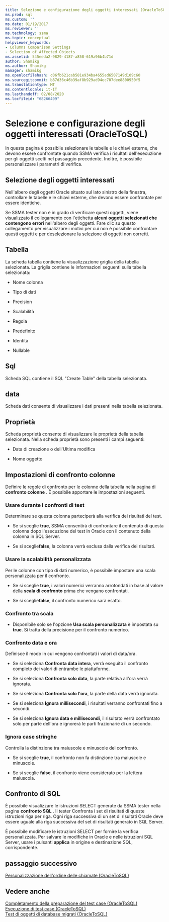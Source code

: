 ```yaml
---
title: Selezione e configurazione degli oggetti interessati (OracleToSQL) | Microsoft Docs
ms.prod: sql
ms.custom: ''
ms.date: 01/19/2017
ms.reviewer: ''
ms.technology: ssma
ms.topic: conceptual
helpviewer_keywords:
- Columns Comparison Settings
- Selection of Affected Objects
ms.assetid: 545eeda2-9829-4187-a858-619a96b4b71d
author: Shamikg
ms.author: Shamikg
manager: shamikg
ms.openlocfilehash: c06fb621cab581e934ba4655ed6507149d109c60
ms.sourcegitcommit: b87d36c46b39af8b929ad94ec707dee8800950f5
ms.translationtype: MT
ms.contentlocale: it-IT
ms.lasthandoff: 02/08/2020
ms.locfileid: "68266499"
---
```

# <a name="selecting-and-configuring-affected-objects-oracletosql"></a>Selezione e configurazione degli oggetti interessati (OracleToSQL)
In questa pagina è possibile selezionare le tabelle e le chiavi esterne, che devono essere confrontate quando SSMA verifica i risultati dell'esecuzione per gli oggetti scelti nel passaggio precedente. Inoltre, è possibile personalizzare i parametri di verifica.  
  
## <a name="selection-of-affected-objects"></a>Selezione degli oggetti interessati  
Nell'albero degli oggetti Oracle situato sul lato sinistro della finestra, controllare le tabelle e le chiavi esterne, che devono essere confrontate per essere identiche.  
  
Se SSMA tester non è in grado di verificare questi oggetti, viene visualizzato il collegamento con l'etichetta **alcuni oggetti selezionati che contengono errori** nell'albero degli oggetti. Fare clic su questo collegamento per visualizzare i motivi per cui non è possibile confrontare questi oggetti e per deselezionare la selezione di oggetti non corretti.  
  
## <a name="table"></a>Tabella  
La scheda tabella contiene la visualizzazione griglia della tabella selezionata. La griglia contiene le informazioni seguenti sulla tabella selezionata:  
  
-   Nome colonna  
  
-   Tipo di dati  
  
-   Precision  
  
-   Scalabilità  
  
-   Regola  
  
-   Predefinito  
  
-   Identità  
  
-   Nullable  
  
## <a name="sql"></a>Sql  
Scheda SQL contiene il SQL "Create Table" della tabella selezionata.  
  
## <a name="data"></a>data  
Scheda dati consente di visualizzare i dati presenti nella tabella selezionata.  
  
## <a name="properties"></a>Proprietà  
Scheda proprietà consente di visualizzare le proprietà della tabella selezionata. Nella scheda proprietà sono presenti i campi seguenti:  
  
-   Data di creazione o dell'Ultima modifica  
  
-   Nome oggetto  
  
## <a name="columns-comparison-settings"></a>Impostazioni di confronto colonne  
Definire le regole di confronto per le colonne della tabella nella pagina di **confronto colonne** . È possibile apportare le impostazioni seguenti.  
  
### <a name="use-during-test-comparisons"></a>Usare durante i confronti di test  
Determinare se questa colonna parteciperà alla verifica dei risultati del test.  
  
-   Se si sceglie **true**, SSMA consentirà di confrontare il contenuto di questa colonna dopo l'esecuzione del test in Oracle con il contenuto della colonna in SQL Server. 
  
-   Se si sceglie**false**, la colonna verrà esclusa dalla verifica dei risultati.  
  
### <a name="use-custom-scale"></a>Usare la scalabilità personalizzata  
Per le colonne con tipo di dati numerico, è possibile impostare una scala personalizzata per il confronto.  
  
-   Se si sceglie **true**, i valori numerici verranno arrotondati in base al valore della **scala di confronto** prima che vengano confrontati.  
  
-   Se si sceglie**false**, il confronto numerico sarà esatto.  
  
### <a name="comparing-scale"></a>Confronto tra scala  
  
-   Disponibile solo se l'opzione **Usa scala personalizzata** è impostata su **true**. Si tratta della precisione per il confronto numerico.  
  
### <a name="date-time-comparing"></a>Confronto data e ora  
Definisce il modo in cui vengono confrontati i valori di data/ora.  
  
-   Se si seleziona **Confronta data intera**, verrà eseguito il confronto completo dei valori di entrambe le piattaforme.  
  
-   Se si seleziona **Confronta solo data**, la parte relativa all'ora verrà ignorata.  
  
-   Se si seleziona **Confronta solo l'ora**, la parte della data verrà ignorata.  
  
-   Se si seleziona **Ignora millisecondi**, i risultati verranno confrontati fino a secondi.  
  
-   Se si seleziona **Ignora data e millisecondi**, il risultato verrà confrontato solo per parte dell'ora e ignorerà le parti frazionarie di un secondo.  
  
### <a name="ignore-strings-case"></a>Ignora case stringhe  
Controlla la distinzione tra maiuscole e minuscole del confronto.  
  
-   Se si sceglie **true**, il confronto non fa distinzione tra maiuscole e minuscole.  
  
-   Se si sceglie **false**, il confronto viene considerato per la lettera maiuscola.  
  
## <a name="comparing-sql"></a>Confronto di SQL  
È possibile visualizzare le istruzioni SELECT generate da SSMA tester nella pagina **confronto SQL** . Il tester Confronta i set di risultati di queste istruzioni riga per riga. Ogni riga successiva di un set di risultati Oracle deve essere uguale alla riga successiva del set di risultati generato in SQL Server.
  
È possibile modificare le istruzioni SELECT per fornire la verifica personalizzata. Per salvare le modifiche in Oracle e nelle istruzioni SQL Server, usare i pulsanti **applica** in origine e destinazione SQL, corrispondente.  
  
## <a name="next-step"></a>passaggio successivo  
[Personalizzazione dell'ordine delle chiamate &#40;OracleToSQL&#41;](../../ssma/oracle/customizing-calls-order-oracletosql.md)  
  
## <a name="see-also"></a>Vedere anche  
[Completamento della preparazione del test case &#40;OracleToSQL&#41;](../../ssma/oracle/finishing-test-case-preparation-oracletosql.md)  
[Esecuzione di test case &#40;OracleToSQL&#41;](../../ssma/oracle/running-test-cases-oracletosql.md)  
[Test di oggetti di database migrati &#40;OracleToSQL&#41;](../../ssma/oracle/testing-migrated-database-objects-oracletosql.md)  
  
